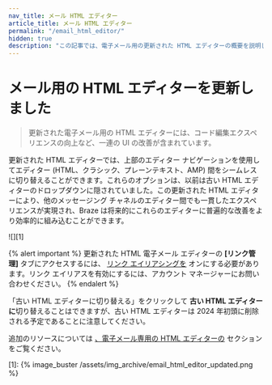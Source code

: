 ```yaml
---
nav_title: メール HTML エディター
article_title: メール HTML エディター
permalink: "/email_html_editor/"
hidden: true
description: "この記事では、電子メール用の更新された HTML エディターの概要を説明します。"
---
```


# メール用の HTML エディターを更新しました

> 更新された電子メール用の HTML エディターには、コード編集エクスペリエンスの向上など、一連の UI の改善が含まれています。 

更新された HTML エディターでは、上部のエディター ナビゲーションを使用してエディター (HTML、クラシック、プレーンテキスト、AMP) 間をシームレスに切り替えることができます。これらのオプションは、以前は古い HTML エディターのドロップダウンに隠されていました。この更新された HTML エディターにより、他のメッセージング チャネルのエディター間でも一貫したエクスペリエンスが実現され、Braze は将来的にこれらのエディターに普遍的な改善をより効率的に組み込むことができます。

![][1]

{% alert important %}
更新された HTML 電子メール エディターの **[リンク管理]** タブにアクセスするには、 [リンク エイリアシングを]({{site.baseurl}}/user_guide/message_building_by_channel/email/templates/link_aliasing/) オンにする必要があります。リンク エイリアスを有効にするには、アカウント マネージャーにお問い合わせください。
{% endalert %}

「古い HTML エディターに切り替える」をクリックして **古い HTML エディターに**切り替えることはできますが、古い HTML エディターは 2024 年初頭に削除される予定であることに注意してください。

追加のリソースについては [、電子メール専用の HTML エディターの]({{site.baseurl}}/user_guide/message_building_by_channel/email/html_editor) セクションをご覧ください。


[1]: {% image_buster /assets/img_archive/email_html_editor_updated.png %}
